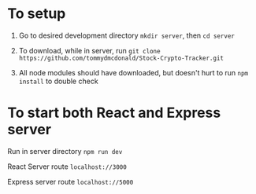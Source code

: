 # To setup

1. Go to desired development directory `mkdir server`, then `cd server`

2. To download, while in server, run `git clone https://github.com/tommydmcdonald/Stock-Crypto-Tracker.git`

3. All node modules should have downloaded, but doesn't hurt to run `npm install` to double check

# To start both React and Express server

Run in server directory `npm run dev`

React Server route `localhost://3000`

Express server route `localhost://5000`
